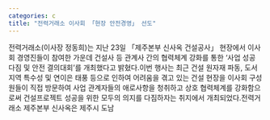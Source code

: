 ```yaml
---
categories: c
title: "전력거래소 이사회 「현장 안전경영」 선도"
---
```

전력거래소(이사장 정동희)는 지난 23일 「제주본부 신사옥 건설공사」 현장에서 이사회 경영진들이 참여한 가운데 건설사 등 관계사 간의 협력체계 강화를 통한 ‘사업 성공 다짐 및 안전 결의대회’를 개최했다고 밝혔다.이번 행사는 최근 건설 원자재 파동, 도서 지역 특수성 및 연이은 태풍 등으로 인하여 어려움을 겪고 있는 건설 현장을 이사회 구성원들이 직접 방문하여 사업 관계자들의 애로사항을 청취하고 상호 협력체계를 강화함으로써 건설프로젝트 성공을 위한 모두의 의지를 다짐하자는 취지에서 개최되었다.전력거래소 제주본부 신사옥은 제주시 도남